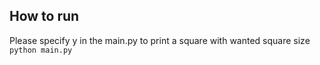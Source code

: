 ## How to run
Please specify y in the main.py to print a square with wanted square size
`python main.py`


